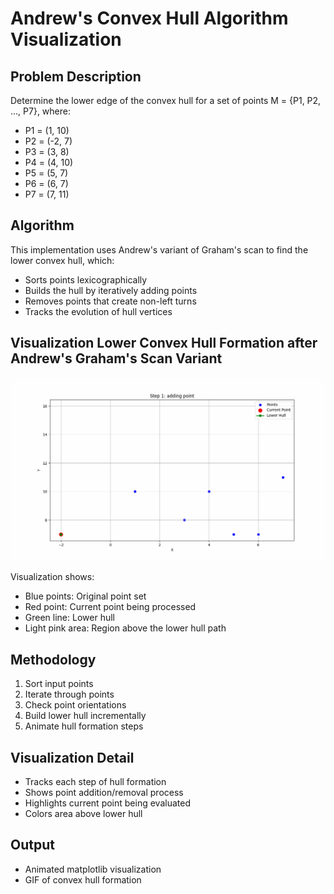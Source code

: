 # Andrew's Convex Hull Algorithm Visualization

## Problem Description
Determine the lower edge of the convex hull for a set of points M = {P1, P2, ..., P7}, where:
- P1 = (1, 10)
- P2 = (-2, 7)
- P3 = (3, 8)
- P4 = (4, 10)
- P5 = (5, 7)
- P6 = (6, 7)
- P7 = (7, 11)

## Algorithm
This implementation uses Andrew's variant of Graham's scan to find the lower convex hull, which:
- Sorts points lexicographically
- Builds the hull by iteratively adding points
- Removes points that create non-left turns
- Tracks the evolution of hull vertices

## Visualization Lower Convex Hull Formation after Andrew's Graham's Scan Variant
![Lower Convex Hull Formation Animation](./outputs/lower_hull_animation.gif)

Visualization shows:
- Blue points: Original point set
- Red point: Current point being processed
- Green line: Lower hull
- Light pink area: Region above the lower hull path

## Methodology
1. Sort input points
2. Iterate through points
3. Check point orientations
4. Build lower hull incrementally
5. Animate hull formation steps

## Visualization Detail
- Tracks each step of hull formation
- Shows point addition/removal process
- Highlights current point being evaluated
- Colors area above lower hull

## Output
- Animated matplotlib visualization
- GIF of convex hull formation
